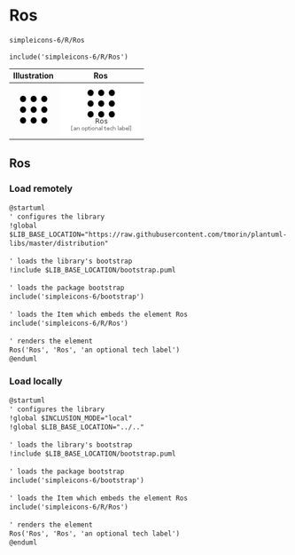 # Ros


```text
simpleicons-6/R/Ros
```

```text
include('simpleicons-6/R/Ros')
```



| Illustration | Ros |
| :---: | :---: |
| ![illustration for Illustration](../../simpleicons-6/R/Ros.png) | ![illustration for Ros](../../simpleicons-6/R/Ros.Local.png) |




## Ros

### Load remotely
```plantuml
@startuml
' configures the library
!global $LIB_BASE_LOCATION="https://raw.githubusercontent.com/tmorin/plantuml-libs/master/distribution"

' loads the library's bootstrap
!include $LIB_BASE_LOCATION/bootstrap.puml

' loads the package bootstrap
include('simpleicons-6/bootstrap')

' loads the Item which embeds the element Ros
include('simpleicons-6/R/Ros')

' renders the element
Ros('Ros', 'Ros', 'an optional tech label')
@enduml
```

### Load locally
```plantuml
@startuml
' configures the library
!global $INCLUSION_MODE="local"
!global $LIB_BASE_LOCATION="../.."

' loads the library's bootstrap
!include $LIB_BASE_LOCATION/bootstrap.puml

' loads the package bootstrap
include('simpleicons-6/bootstrap')

' loads the Item which embeds the element Ros
include('simpleicons-6/R/Ros')

' renders the element
Ros('Ros', 'Ros', 'an optional tech label')
@enduml
```

